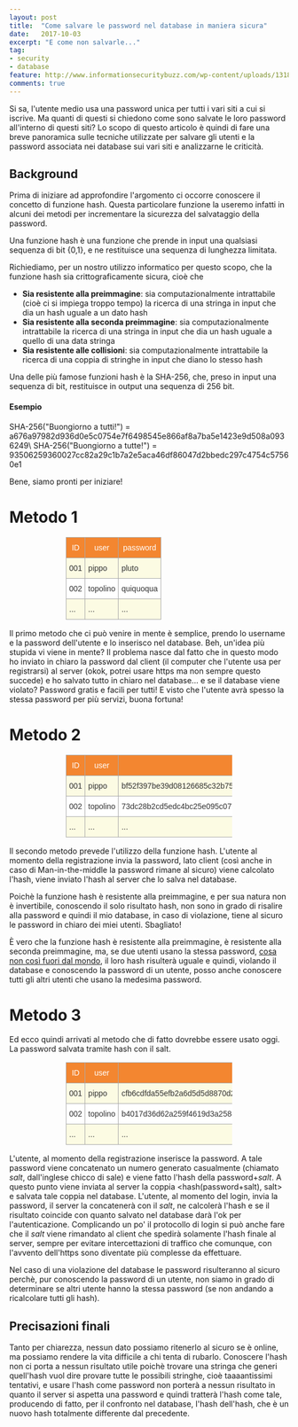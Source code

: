 ```yaml
---
layout: post
title:  "Come salvare le password nel database in maniera sicura"
date:   2017-10-03
excerpt: "E come non salvarle..."
tag:
- security
- database
feature: http://www.informationsecuritybuzz.com/wp-content/uploads/13186099_s.jpg
comments: true
---
```

Si sa, l'utente medio usa una password unica per tutti i vari siti a cui si iscrive. Ma quanti di questi si chiedono come sono salvate le loro password all'interno di questi siti? Lo scopo di questo articolo è quindi di fare una breve panoramica sulle tecniche utilizzate per salvare gli utenti e la password associata nei database sui vari siti e analizzarne le criticità.

## Background
Prima di iniziare ad approfondire l'argomento ci occorre conoscere il concetto di funzione hash. Questa particolare funzione la useremo infatti in alcuni dei metodi per incrementare la sicurezza del salvataggio della password.

Una funzione hash è una funzione che prende in input una qualsiasi sequenza di bit {0,1}, e ne restituisce una sequenza di lunghezza limitata.

Richiediamo, per un nostro utilizzo informatico per questo scopo, che la funzione hash sia crittograficamente sicura, cioè che

 - **Sia resistente alla preimmagine**: sia computazionalmente intrattabile (cioè ci si impiega troppo tempo) la ricerca di una stringa in input che dia un hash uguale a un dato hash
 - **Sia resistente alla seconda preimmagine**: sia computazionalmente intrattabile la ricerca di una stringa in input che dia un hash uguale a quello di una data stringa
 - **Sia resistente alle collisioni**:  sia computazionalmente intrattabile la ricerca di una coppia di stringhe in input che diano lo stesso hash

Una delle più famose funzioni hash è la SHA-256, che, preso in input una sequenza di bit, restituisce in output una sequenza di 256 bit.

#### Esempio
SHA-256("Buongiorno a tutti!") = a676a97982d936d0e5c0754e7f6498545e866af8a7ba5e1423e9d508a0936249\\
SHA-256("Buongiorno a tutte!") = 93506259360027cc82a29c1b7a2e5aca46df86047d2bbedc297c4754c57560e1

Bene, siamo pronti per iniziare!

# Metodo 1
<style type="text/css">
.tg  {border-collapse:collapse;border-spacing:0;border-color:#aaa; width: 300px;}
.tg td{font-family:Arial, sans-serif;font-size:14px;padding:10px 5px;border-style:solid;border-width:1px;overflow:hidden;word-break:normal;border-color:#aaa;color:#333;background-color:#fff;}
.tg th{font-family:Arial, sans-serif;font-size:14px;font-weight:normal;padding:10px 5px;border-style:solid;border-width:1px;overflow:hidden;word-break:normal;border-color:#aaa;color:#fff;background-color:#f38630;}
.tg .tg-j2zy{background-color:#FCFBE3;vertical-align:top}
.tg .tg-016x{color:#ffffff;vertical-align:top}
.tg .tg-yw4l{vertical-align:top}
</style>
<center>
<table class="tg">
  <tr>
    <th class="tg-016x">ID</th>
    <th class="tg-016x">user</th>
    <th class="tg-016x">password</th>
  </tr>
  <tr>
    <td class="tg-j2zy">001</td>
    <td class="tg-j2zy">pippo</td>
    <td class="tg-j2zy">pluto</td>
  </tr>
  <tr>
    <td class="tg-yw4l">002</td>
    <td class="tg-yw4l">topolino</td>
    <td class="tg-yw4l">quiquoqua</td>
  </tr>
  <tr>
    <td class="tg-j2zy">...</td>
    <td class="tg-j2zy">...</td>
    <td class="tg-j2zy">...</td>
  </tr>
</table>
</center>
Il primo metodo che ci può venire in mente è semplice, prendo lo username e la password dell'utente e lo inserisco nel database. Beh, un'idea più stupida vi viene in mente? Il problema nasce dal fatto che in questo modo ho inviato in chiaro la password dal client (il computer che l'utente usa per registrarsi) al server (okok, potrei usare https ma non sempre questo succede) e ho salvato tutto in chiaro nel database... e se il database viene violato? Password gratis e facili per tutti! E visto che l'utente avrà spesso la stessa password per più servizi, buona fortuna!

# Metodo 2
<center>
<table class="tg">
  <tr>
    <th class="tg-016x">ID</th>
    <th class="tg-016x">user</th>
    <th class="tg-016x">password</th>
  </tr>
  <tr>
    <td class="tg-j2zy">001</td>
    <td class="tg-j2zy">pippo</td>
    <td class="tg-j2zy">bf52f397be39d08126685c32b75f44405c8b9b0876c719dea456a40780b10e0c</td>
  </tr>
  <tr>
    <td class="tg-yw4l">002</td>
    <td class="tg-yw4l">topolino</td>
    <td class="tg-yw4l">73dc28b2cd5edc4bc25e095c0770c11f467ac0eb33ac26566c941cdb8b087592</td>
  </tr>
  <tr>
    <td class="tg-j2zy">...</td>
    <td class="tg-j2zy">...</td>
    <td class="tg-j2zy">...</td>
  </tr>
</table>
</center>
Il secondo metodo prevede l'utilizzo della funzione hash. 
L'utente al momento della registrazione invia la password, lato client (così anche in caso di Man-in-the-middle la password rimane al sicuro) viene calcolato l'hash, viene inviato l'hash al server che lo salva nel database.

Poichè la funzione hash è resistente alla preimmagine, e per sua natura non è invertibile, conoscendo il solo risultato hash, non sono in grado di risalire alla password e quindi il mio database, in caso di violazione, tiene al sicuro le password in chiaro dei miei utenti. Sbagliato! 

È vero che la funzione hash è resistente alla preimmagine, è resistente alla seconda preimmagine, ma, se due utenti usano la stessa password, [cosa non così fuori dal mondo](http://www.corriere.it/tecnologia/cyber-cultura/15_gennaio_21/password-cambiare-suggerimenti-008ea4d0-a15b-11e4-8f86-063e3fa7313b.shtml), il loro hash risulterà uguale e quindi, violando il database e conoscendo la password di un utente, posso anche conoscere tutti gli altri utenti che usano la medesima password.

# Metodo 3
Ed ecco quindi arrivati al metodo che di fatto dovrebbe essere usato oggi. La password salvata tramite hash con il salt.
<center>
	<table class="tg">
  <tr>
    <th class="tg-016x">ID</th>
    <th class="tg-016x">user</th>
    <th class="tg-016x">password</th>
    <th class="tg-yw4l">Salt</th>
  </tr>
  <tr>
    <td class="tg-j2zy">001</td>
    <td class="tg-j2zy">pippo</td>
    <td class="tg-j2zy">cfb6cdfda55efb2a6d5d5d8870d2477241f97c6804a53a627645b1a66e9c2562</td>
    <td class="tg-j2zy">21323</td>
  </tr>
  <tr>
    <td class="tg-yw4l">002</td>
    <td class="tg-yw4l">topolino</td>
    <td class="tg-yw4l">b4017d36d62a259f4619d3a2588cc1d431de53b9b0d899ebfdde9886806598c1</td>
    <td class="tg-yw4l">65542</td>
  </tr>
  <tr>
    <td class="tg-j2zy">...</td>
    <td class="tg-j2zy">...</td>
    <td class="tg-j2zy">...</td>
    <td class="tg-j2zy"></td>
  </tr>
</table>
</center>

L'utente, al momento della registrazione inserisce la password. A tale password viene concatenato un numero generato casualmente (chiamato _salt_, dall'inglese chicco di sale) e viene fatto l'hash della password+_salt_. A questo punto viene inviata al server la coppia &lt;hash(password+salt), salt&gt; e salvata tale coppia nel database. L'utente, al momento del login, invia la password, il server la concatenerà con il _salt_, ne calcolerà l'hash e se il risultato coincide con quanto salvato nel database darà l'ok per l'autenticazione. Complicando un po' il protocollo di login si può anche fare che il _salt_ viene rimandato al client che spedirà solamente l'hash finale al server, sempre per evitare intercettazioni di traffico che comunque, con l'avvento dell'https sono diventate più complesse da effettuare.

Nel caso di una violazione del database le password risulteranno al sicuro perchè, pur conoscendo la password di un utente, non siamo in grado di determinare se altri utente hanno la stessa password (se non andando a ricalcolare tutti gli hash).

## Precisazioni finali
Tanto per chiarezza, nessun dato possiamo ritenerlo al sicuro se è online, ma possiamo rendere la vita difficile a chi tenta di rubarlo. Conoscere l'hash non ci porta a nessun risultato utile poichè trovare una stringa che generi quell'hash vuol dire provare tutte le possibili stringhe, cioè taaaantissimi tentativi, e usare l'hash come password non porterà a nessun risultato in quanto il server si aspetta una password e quindi tratterà l'hash come tale, producendo di fatto, per il confronto nel database, l'hash dell'hash, che è un nuovo hash totalmente differente dal precedente.
